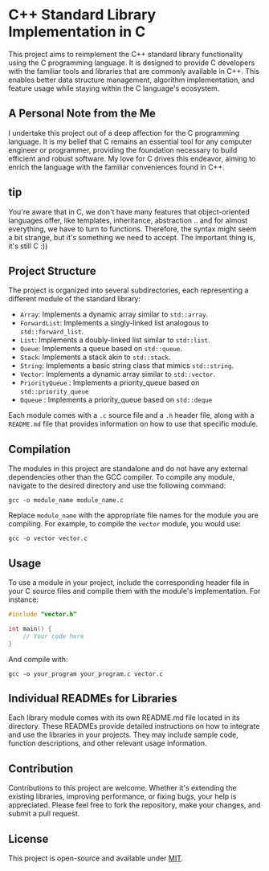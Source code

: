 

# C++ Standard Library Implementation in C

This project aims to reimplement the C++ standard library functionality using the C programming language. It is designed to provide C developers with the familiar tools and libraries that are commonly available in C++. This enables better data structure management, algorithm implementation, and feature usage while staying within the C language's ecosystem.

## A Personal Note from the Me

I undertake this project out of a deep affection for the C programming language. It is my belief that C remains an essential tool for any computer engineer or programmer, providing the foundation necessary to build efficient and robust software. My love for C drives this endeavor, aiming to enrich the language with the familiar conveniences found in C++.

## tip 

You're aware that in C, we don't have many features that object-oriented languages offer, like templates, inheritance, abstraction .. and for almost everything, we have to turn to functions. Therefore, the syntax might seem a bit strange, but it's something we need to accept. The important thing is, it's still C :))

## Project Structure

The project is organized into several subdirectories, each representing a different module of the standard library:

- `Array`: Implements a dynamic array similar to `std::array`.
- `ForwardList`: Implements a singly-linked list analogous to `std::forward_list`.
- `List`: Implements a doubly-linked list similar to `std::list`.
- `Queue`: Implements a queue based on `std::queue`.
- `Stack`: Implements a stack akin to `std::stack`.
- `String`: Implements a basic string class that mimics `std::string`.
- `Vector`: Implements a dynamic array similar to `std::vector`.
- `PriorityQueue` : Implements a priority_queue based on `std::priority_queue`
- `Dqueue` : Implements a priority_queue based on `std::deque`

Each module comes with a `.c` source file and a `.h` header file, along with a `README.md` file that provides information on how to use that specific module.

## Compilation

The modules in this project are standalone and do not have any external dependencies other than the GCC compiler. To compile any module, navigate to the desired directory and use the following command:

```
gcc -o module_name module_name.c
```

Replace `module_name` with the appropriate file names for the module you are compiling. For example, to compile the `vector` module, you would use:

```
gcc -o vector vector.c
```

## Usage

To use a module in your project, include the corresponding header file in your C source files and compile them with the module's implementation. For instance:

```c
#include "vector.h"

int main() {
    // Your code here
}
```

And compile with:

```
gcc -o your_program your_program.c vector.c
```

## Individual READMEs for Libraries

Each library module comes with its own README.md file located in its directory. These READMEs provide detailed instructions on how to integrate and use the libraries in your projects. They may include sample code, function descriptions, and other relevant usage information.

## Contribution

Contributions to this project are welcome. Whether it's extending the existing libraries, improving performance, or fixing bugs, your help is appreciated. Please feel free to fork the repository, make your changes, and submit a pull request.

## License

This project is open-source and available under [MIT](LICENSE). 


